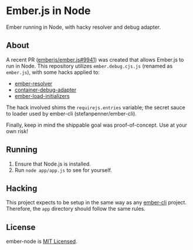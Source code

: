 Ember.js in Node
================

Ember running in Node, with hacky resolver and debug adapter.

## About

A recent PR ([emberjs/ember.js#9941](https://github.com/emberjs/ember.js/pull/9941))
was created that allows Ember.js to run in Node. This repository utilizes
`ember.debug.cjs.js` (renamed as `ember.js`), with some hacks applied to:

* [ember-resolver](https://github.com/stefanpenner/ember-resolver)
* [container-debug-adapter](https://github.com/stefanpenner/ember-resolver)
* [ember-load-initializers](https://github.com/stefanpenner/ember-load-initializers)

The hack involved shims the `requirejs.entries` variable; the secret sauce to
loader used by ember-cli (stefanpenner/ember-cli).

Finally, keep in mind the shippable goal was proof-of-concept. Use at your own
risk!

## Running

1. Ensure that Node.js is installed.
2. Run `node app/app.js` to see for yourself.

## Hacking

This project expects to be setup in the same way as any
[ember-cli](https://github.com/stefanpenner/ember-cli) project. Therefore, the
`app` directory should follow the same rules.

## License

ember-node is [MIT Licensed](https://github.com/atsjj/ember-node/blob/master/LICENSE).
